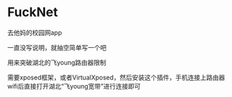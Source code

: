 # FuckNet
去他妈的校园网app

一直没写说明，就抽空简单写一个吧

用来突破湖北的飞young路由器限制

需要xposed框架，或者VirtualXposed，然后安装这个插件，手机连接上路由器wifi后直接打开湖北“飞young宽带”进行连接即可
